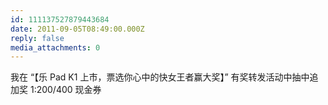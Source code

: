 ```yaml
---
id: 111137527879443684
date: 2011-09-05T08:49:00.000Z
reply: false
media_attachments: 0
---
```


我在 “【乐 Pad K1 上市，票选你心中的快女王者赢大奖】” 有奖转发活动中抽中追加奖 1:200/400 现金券 ​​​​

